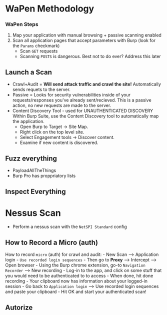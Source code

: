 # WaPen Methodology

### WaPen Steps
1) Map your application with manual browsing + passive scanning enabled
2) Scan all application pages that accept parameters with Burp (look for the `Params` checkmark)
	- Scan `GET` requests
	- Scanning `POSTS` is dangerous. Best not to do ever? Address this later



## Launch a Scan
- Crawl+Audit = **Will send attack traffic and crawl the site!** Automatically sends requets to the server.
- Passive = Looks for security vulnerabilities inside of your requests/responses you've already sent/recieved. This is a passive action, no new requests are made to the server.
- Content Discovery Tool - used for UNAUTHENTICATED DISCOVERY
Within Burp Suite, use the Content Discovery tool to automatically map the application.
	- Open Burp to Target -> Site Map.
	- Right click on the top level site.
	- Select Engagement tools -> Discover content.
	- Examine if new content is discovered.

## Fuzz everything
- PayloadAllTheThings
- Burp Pro has proppriatory lists

## Inspect Everything

# Nessus Scan
- Perform a nessus scan with the `NetSPI Standard` config


## How to Record a Micro (auth)
How to record `micro` (auth) for crawl and audit:
	- New Scan --> Application login
	- `Use recorded login sequences`
	- Then go to **Proxy** --> Intercept --> Open browser
	- Using the Burp chrome extension, go-to `Navigation Recorder` --> New recording
	- Log-in to the app, and click on some stuff that you would need to be authenticated to to access
	- When done, hit done recording
	- Your clipboard now has information about your logged-in session
	- Go back to `Application login` --> Use recorded login sequences and paste your clipboard
	- Hit OK and start your authenticated scan!
  
## Autorize
